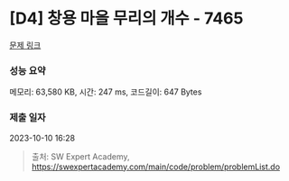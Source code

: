 # [D4] 창용 마을 무리의 개수 - 7465 

[문제 링크](https://swexpertacademy.com/main/code/problem/problemDetail.do?contestProbId=AWngfZVa9XwDFAQU) 

### 성능 요약

메모리: 63,580 KB, 시간: 247 ms, 코드길이: 647 Bytes

### 제출 일자

2023-10-10 16:28



> 출처: SW Expert Academy, https://swexpertacademy.com/main/code/problem/problemList.do